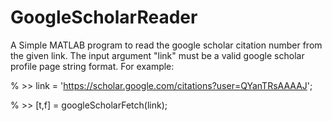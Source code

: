 # GoogleScholarReader

A Simple MATLAB program to read the google scholar citation number from the given link. The input argument "link" must be a valid google scholar profile page string format. For example:


% >> link = 'https://scholar.google.com/citations?user=QYanTRsAAAAJ';

% >> [t,f] = googleScholarFetch(link);
